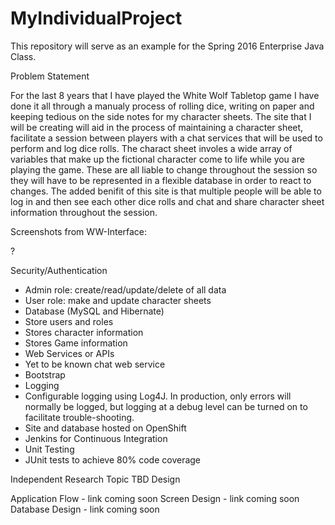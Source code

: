 # MyIndividualProject
This repository will serve as an example for the Spring 2016 Enterprise Java Class.

Problem Statement

For the last 8 years that I have played the White Wolf Tabletop game I have done it all through a manualy process of rolling dice, writing on paper and keeping tedious on the side notes for my character sheets. The site that I will be creating will aid in the process of maintaining a character sheet, facilitate a session between players with a chat services that will be used to perform and log dice rolls. The charact sheet involes a wide array of variables that make up the fictional character come to life while you are playing the game. These are all liable to change throughout the session so they will have to be represented in a flexible database in order to react to changes. The added benifit of this site is that multiple people will be able to log in and then see each other dice rolls and chat and share character sheet information throughout the session.

Screenshots from WW-Interface:

?

Security/Authentication
- Admin role: create/read/update/delete of all data
- User role: make and update character sheets
- Database (MySQL and Hibernate)
- Store users and roles
- Stores character information
- Stores Game information
- Web Services or APIs
- Yet to be known chat web service
- Bootstrap
- Logging
- Configurable logging using Log4J. In production, only errors will normally be logged, but logging at a debug level can be turned on to facilitate trouble-shooting.
- Site and database hosted on OpenShift
- Jenkins for Continuous Integration
- Unit Testing
- JUnit tests to achieve 80% code coverage

Independent Research Topic
TBD
Design

Application Flow - link coming soon
Screen Design - link coming soon
Database Design - link coming soon
